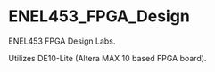 # ENEL453_FPGA_Design

ENEL453 FPGA Design Labs. 

Utilizes DE10-Lite (Altera MAX 10 based FPGA board).
